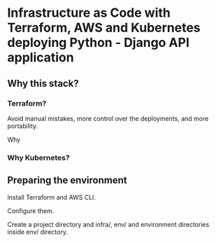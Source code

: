 # Infrastructure as Code with Terraform, AWS and Kubernetes deploying Python - Django API application

## Why this stack?

### Terraform?

Avoid manual mistakes, more control over the deployments, and more portability.

Why

### Why Kubernetes?



## Preparing the environment

Install Terraform and AWS CLI.

Configure them.

Create a project directory and infra/, env/ and environment directories inside env/ directory.

